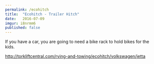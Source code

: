 ```yaml
---
permalink: /ecohitch
title:  "Ecohitch - Trailer Hitch"
date:   2016-07-09
imgur: i8nrmm6
published: false
---
```


If you have a car, you are going to need a bike rack to hold bikes for the kids.

http://torkliftcentral.com/rving-and-towing/ecohitch/volkswagen/jetta
